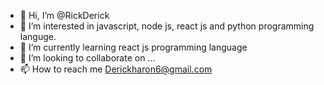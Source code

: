 - 👋 Hi, I’m @RickDerick
- 👀 I’m interested in javascript, node js, react js and python programming languge.
- 🌱 I’m currently learning react js programming language
- 💞️ I’m looking to collaborate on ...
- 📫 How to reach me Derickharon6@gmail.com

<!---
RickDerick/RickDerick is a ✨ special ✨ repository because its `README.md` (this file) appears on your GitHub profile.
You can click the Preview link to take a look at your changes.
--->
